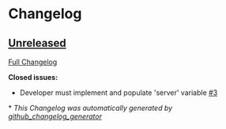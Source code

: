 # Changelog

## [Unreleased](https://github.com/buluma/ansible-role-buildkit/tree/HEAD)

[Full Changelog](https://github.com/buluma/ansible-role-buildkit/compare/0a4a085d526fe29ed2e314dbb12a5b80f2534fc2...HEAD)

**Closed issues:**

- Developer must implement and populate 'server' variable [\#3](https://github.com/buluma/ansible-role-buildkit/issues/3)



\* *This Changelog was automatically generated by [github_changelog_generator](https://github.com/github-changelog-generator/github-changelog-generator)*
